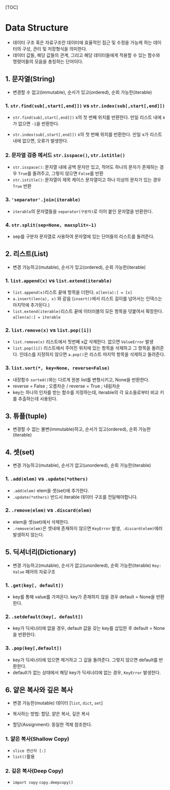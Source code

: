 [TOC]

# Data Structure

- 데이터 구조 혹은 자료구조란 데이터에 효율적인 접근 및 수정을 가능케 하는 데이터의 구성, 관리 및 저장형식을 의미한다.
- 데이터 값들, 해당 값들의 관계, 그리고 해당 데이터들에게 적용할 수 있는 함수와 명령어들의 모음을 총칭하는 단어이다.

## 1. 문자열(String)

- 변경할 수 없고(immutable), 순서가 있고(ordered), 순회 가능한(iterable)

### 1. `str.find(sub[,start[,end]])` vs `str.index(sub[,start[,end]])`

-  `str.find(sub[,start[,end]])` x의 첫 번째 위치를 반환한다. 만일 리스트 내에 x가 없으면 `-1`을 반환한다. 

- `str.index(sub[,start[,end]])` x의 첫 번째 위치를 반환한다. 만일 x가 리스트 내에 없으면, 오류가 발생한다.

### 2. 문자열 검증 메서드 `str.isspace()`, `str.istitle()`

- `str.isspace()`: 문자열 내에 공백 문자만 있고, 적어도 하나의 문자가 존재하는 경우 `True`를 돌려주고, 그렇지 않으면 `False`를 반환
-  `str.istitle()`: 문자열이 제목 케이스 문자열이고 하나 이상의 문자가 있는 경우 `True` 반환

### 3. `'separator'.join(iterable)`

- `iterable`의 문자열들을 `separator(구분자)`로 이어 붙인 문자열을 반환한다. 

### 4. `str.split(sep=None, maxsplit=-1)` 

- sep를 구분자 문자열로 사용하여 문자열에 있는 단어들의 리스트를 돌려준다.



## 2. 리스트(List)

- 변경 가능하고(mutable), 순서가 있고(ordered),  순회 가능한(iterable)

### 1. `list.append(x)` vs `list.extend(iterable)`

-  `list.append(x)`리스트 끝에 항목을 더한다. `a[len(a):] = [x]`
  - `a.insert(len(a), x)` 와 같음 (`insert()`에서 리스트 길이를 넘어서는 인덱스는 마지막에 추가된다.)
-  `list.extend(iterable)`리스트 끝에 이터러블의 모든 항목을 덧붙여서 확장한다. `a[len(a):] = iterable`

### 2. `list.remove(x)` vs `list.pop([i])`

- `list.remove(x)` 리스트에서 첫번째 x값 삭제한다. 없으면 `ValueError` 발생
-  `list.pop([i])` 리스트에서 주어진 위치에 있는 항목을 삭제하고 그 항목을 돌려준다. 인데스를 지정하지 않으면 `a.pop()`은 리스트 마지막 항목을 삭제하고 돌려준다.

### 3. `list.sort(*, key=None, reverse=False)`

- 내장함수 `sorted()`와는 다르게 원본 list를 변형시키고, None을 반환한다.
- reverse = False ; 오름차순 / reverse = True ; 내림차순
- key는 하나의 인자를 받는 함수를 지정하는데, iterable의 각 요소들로부터 비교 키를 추출하는데 사용된다. 

## 3. 튜플(tuple)

- 변경할 수 없는 불변(immutable)하고, 순서가 있고(ordered), 순회 가능한(iterable)

## 4. 셋(set)

- 변경 가능하고(mutable), 순서가 없고(unordered), 순회 가능한(iterable)

### 1. `.add(elem)` vs `.update(*others)`

-  `.add(elem)` elem을 셋(set)에 추가한다.
- `.update(*others)` 반드시 iterable 데이터 구조를 전달해야합니다.

### 2. `.remove(elem)` vs `.discard(elem)`

- elem을 셋(set)에서 삭제한다.
- `.remove(elem)`은 셋내에 존재하지 않으면 `KeyError` 발생, `.discard(elem)`에러 발생하지 않는다.

## 5. 딕셔너리(Dictionary)

- 변경 가능하고(mutable), 순서가 없고(unordered), 순회 가능한(iterable) `Key: Value` 페어의 자료구조

### 1. `.get(key[, default])`

- key를 통해 value를 가져온다. key가 존재하지 않을 경우 default = None을 반환한다.

### 2. `.setdefault(key[, default])`

- key가 딕셔너리에 없을 경우, default 값을 갖는 key를 삽입한 후 default = None 을 반환한다.

### 3. `.pop(key[,default])`

- key가 딕셔너리에 있으면 제거하고 그 값을 돌려준다. 그렇지 않으면 default를 반환한다.
- default가 없는 상태에서 해당 key가 딕셔너리에 없는 경우, `KeyError` 발생한다.



## 6. 얕은 복사와 깊은 복사

- 변경 가능한(mutable) 데이터 [`list`, `dict`, `set`]
- 복사하는 방법: 할당, 얕은 복사, 깊은 복사

- 할당(Assignment): 동일한 객체 참조한다.

### 1. 얕은 복사(Shallow Copy)

- `slice 연산자 [:]`
- `list()`활용 

### 2. 깊은 복사(Deep Copy)

- `import copy` `copy.deepcopy()`   
